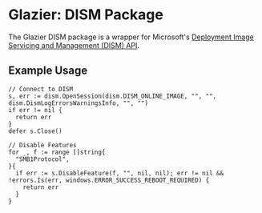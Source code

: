# Glazier: DISM Package

<!--* freshness: { exempt: true } *-->

The Glazier DISM package is a wrapper for Microsoft's
[Deployment Image Servicing and Management (DISM) API](https://docs.microsoft.com/en-us/windows-hardware/manufacture/desktop/dism/deployment-image-servicing-and-management--dism--api).

## Example Usage

```
// Connect to DISM
s, err := dism.OpenSession(dism.DISM_ONLINE_IMAGE, "", "", dism.DismLogErrorsWarningsInfo, "", "")
if err != nil {
  return err
}
defer s.Close()

// Disable Features
for _, f := range []string{
  "SMB1Protocol",
}{
  if err := s.DisableFeature(f, "", nil, nil); err != nil && !errors.Is(err, windows.ERROR_SUCCESS_REBOOT_REQUIRED) {
    return err
  }
}
```
